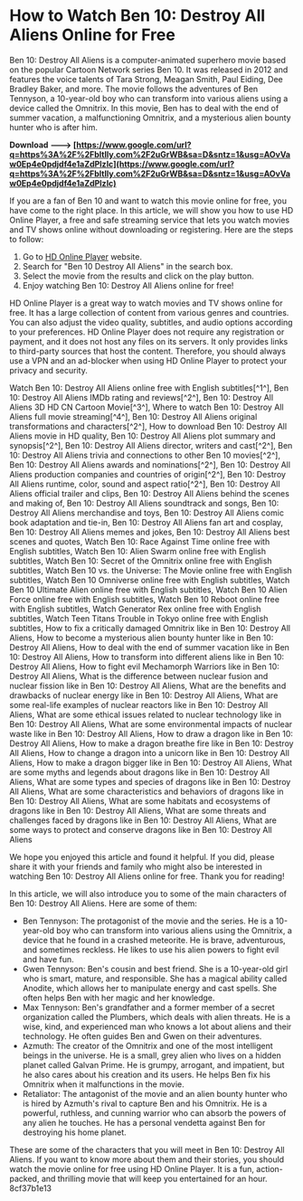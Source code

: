 # How to Watch Ben 10: Destroy All Aliens Online for Free
 
Ben 10: Destroy All Aliens is a computer-animated superhero movie based on the popular Cartoon Network series Ben 10. It was released in 2012 and features the voice talents of Tara Strong, Meagan Smith, Paul Eiding, Dee Bradley Baker, and more. The movie follows the adventures of Ben Tennyson, a 10-year-old boy who can transform into various aliens using a device called the Omnitrix. In this movie, Ben has to deal with the end of summer vacation, a malfunctioning Omnitrix, and a mysterious alien bounty hunter who is after him.
 
**Download ---> [https://www.google.com/url?q=https%3A%2F%2Fbltlly.com%2F2uGrWB&sa=D&sntz=1&usg=AOvVaw0Ep4e0pdjdf4e1aZdPlzIc](https://www.google.com/url?q=https%3A%2F%2Fbltlly.com%2F2uGrWB&sa=D&sntz=1&usg=AOvVaw0Ep4e0pdjdf4e1aZdPlzIc)**


 
If you are a fan of Ben 10 and want to watch this movie online for free, you have come to the right place. In this article, we will show you how to use HD Online Player, a free and safe streaming service that lets you watch movies and TV shows online without downloading or registering. Here are the steps to follow:
 
1. Go to [HD Online Player](https://hd-online-player.com) website.
2. Search for "Ben 10 Destroy All Aliens" in the search box.
3. Select the movie from the results and click on the play button.
4. Enjoy watching Ben 10: Destroy All Aliens online for free!

HD Online Player is a great way to watch movies and TV shows online for free. It has a large collection of content from various genres and countries. You can also adjust the video quality, subtitles, and audio options according to your preferences. HD Online Player does not require any registration or payment, and it does not host any files on its servers. It only provides links to third-party sources that host the content. Therefore, you should always use a VPN and an ad-blocker when using HD Online Player to protect your privacy and security.
 
Watch Ben 10: Destroy All Aliens online free with English subtitles[^1^],  Ben 10: Destroy All Aliens IMDb rating and reviews[^2^],  Ben 10: Destroy All Aliens 3D HD CN Cartoon Movie[^3^],  Where to watch Ben 10: Destroy All Aliens full movie streaming[^4^],  Ben 10: Destroy All Aliens original transformations and characters[^2^],  How to download Ben 10: Destroy All Aliens movie in HD quality,  Ben 10: Destroy All Aliens plot summary and synopsis[^2^],  Ben 10: Destroy All Aliens director, writers and cast[^2^],  Ben 10: Destroy All Aliens trivia and connections to other Ben 10 movies[^2^],  Ben 10: Destroy All Aliens awards and nominations[^2^],  Ben 10: Destroy All Aliens production companies and countries of origin[^2^],  Ben 10: Destroy All Aliens runtime, color, sound and aspect ratio[^2^],  Ben 10: Destroy All Aliens official trailer and clips,  Ben 10: Destroy All Aliens behind the scenes and making of,  Ben 10: Destroy All Aliens soundtrack and songs,  Ben 10: Destroy All Aliens merchandise and toys,  Ben 10: Destroy All Aliens comic book adaptation and tie-in,  Ben 10: Destroy All Aliens fan art and cosplay,  Ben 10: Destroy All Aliens memes and jokes,  Ben 10: Destroy All Aliens best scenes and quotes,  Watch Ben 10: Race Against Time online free with English subtitles,  Watch Ben 10: Alien Swarm online free with English subtitles,  Watch Ben 10: Secret of the Omnitrix online free with English subtitles,  Watch Ben 10 vs. the Universe: The Movie online free with English subtitles,  Watch Ben 10 Omniverse online free with English subtitles,  Watch Ben 10 Ultimate Alien online free with English subtitles,  Watch Ben 10 Alien Force online free with English subtitles,  Watch Ben 10 Reboot online free with English subtitles,  Watch Generator Rex online free with English subtitles,  Watch Teen Titans Trouble in Tokyo online free with English subtitles,  How to fix a critically damaged Omnitrix like in Ben 10: Destroy All Aliens,  How to become a mysterious alien bounty hunter like in Ben 10: Destroy All Aliens,  How to deal with the end of summer vacation like in Ben 10: Destroy All Aliens,  How to transform into different aliens like in Ben 10: Destroy All Aliens,  How to fight evil Mechamorph Warriors like in Ben 10: Destroy All Aliens,  What is the difference between nuclear fusion and nuclear fission like in Ben 10: Destroy All Aliens,  What are the benefits and drawbacks of nuclear energy like in Ben 10: Destroy All Aliens,  What are some real-life examples of nuclear reactors like in Ben 10: Destroy All Aliens,  What are some ethical issues related to nuclear technology like in Ben 10: Destroy All Aliens,  What are some environmental impacts of nuclear waste like in Ben 10: Destroy All Aliens,  How to draw a dragon like in Ben 10: Destroy All Aliens,  How to make a dragon breathe fire like in Ben 10: Destroy All Aliens,  How to change a dragon into a unicorn like in Ben 10: Destroy All Aliens,  How to make a dragon bigger like in Ben 10: Destroy All Aliens,  What are some myths and legends about dragons like in Ben 10: Destroy All Aliens,  What are some types and species of dragons like in Ben 10: Destroy All Aliens,  What are some characteristics and behaviors of dragons like in Ben 10: Destroy All Aliens,  What are some habitats and ecosystems of dragons like in Ben 10: Destroy All Aliens,  What are some threats and challenges faced by dragons like in Ben 10: Destroy All Aliens,  What are some ways to protect and conserve dragons like in Ben 10: Destroy All Aliens
 
We hope you enjoyed this article and found it helpful. If you did, please share it with your friends and family who might also be interested in watching Ben 10: Destroy All Aliens online for free. Thank you for reading!

In this article, we will also introduce you to some of the main characters of Ben 10: Destroy All Aliens. Here are some of them:

- Ben Tennyson: The protagonist of the movie and the series. He is a 10-year-old boy who can transform into various aliens using the Omnitrix, a device that he found in a crashed meteorite. He is brave, adventurous, and sometimes reckless. He likes to use his alien powers to fight evil and have fun.
- Gwen Tennyson: Ben's cousin and best friend. She is a 10-year-old girl who is smart, mature, and responsible. She has a magical ability called Anodite, which allows her to manipulate energy and cast spells. She often helps Ben with her magic and her knowledge.
- Max Tennyson: Ben's grandfather and a former member of a secret organization called the Plumbers, which deals with alien threats. He is a wise, kind, and experienced man who knows a lot about aliens and their technology. He often guides Ben and Gwen on their adventures.
- Azmuth: The creator of the Omnitrix and one of the most intelligent beings in the universe. He is a small, grey alien who lives on a hidden planet called Galvan Prime. He is grumpy, arrogant, and impatient, but he also cares about his creation and its users. He helps Ben fix his Omnitrix when it malfunctions in the movie.
- Retaliator: The antagonist of the movie and an alien bounty hunter who is hired by Azmuth's rival to capture Ben and his Omnitrix. He is a powerful, ruthless, and cunning warrior who can absorb the powers of any alien he touches. He has a personal vendetta against Ben for destroying his home planet.

These are some of the characters that you will meet in Ben 10: Destroy All Aliens. If you want to know more about them and their stories, you should watch the movie online for free using HD Online Player. It is a fun, action-packed, and thrilling movie that will keep you entertained for an hour.
 8cf37b1e13
 
